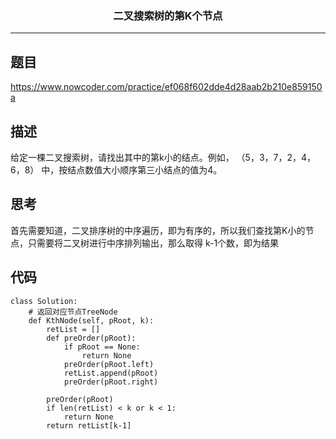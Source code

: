 ### <center>二叉搜索树的第K个节点
***
## 题目

https://www.nowcoder.com/practice/ef068f602dde4d28aab2b210e859150a

## 描述

给定一棵二叉搜索树，请找出其中的第k小的结点。例如， （5，3，7，2，4，6，8）  中，按结点数值大小顺序第三小结点的值为4。

## 思考

首先需要知道，二叉排序树的中序遍历，即为有序的，所以我们查找第K小的节点，只需要将二叉树进行中序排列输出，那么取得 k-1个数，即为结果

## 代码

```
class Solution:
    # 返回对应节点TreeNode
    def KthNode(self, pRoot, k):
        retList = []
        def preOrder(pRoot):
            if pRoot == None:
                return None
            preOrder(pRoot.left)
            retList.append(pRoot)
            preOrder(pRoot.right)

        preOrder(pRoot)
        if len(retList) < k or k < 1:
            return None
        return retList[k-1]
```

